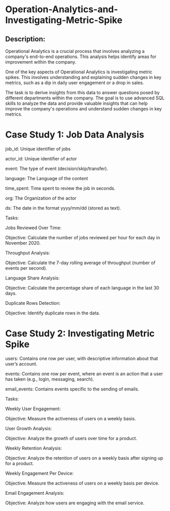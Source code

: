 # Operation-Analytics-and-Investigating-Metric-Spike
## Description:
Operational Analytics is a crucial process that involves analyzing a company's end-to-end operations. This analysis helps identify areas for improvement within the company.


One of the key aspects of Operational Analytics is investigating metric spikes. This involves understanding and explaining sudden changes in key metrics, such as a dip in daily user engagement or a drop in sales.


The task is to derive insights from this data to answer questions posed by different departments within the company. The goal is to use advanced SQL skills to analyze the data and provide valuable insights that can help improve the company's operations and understand sudden changes in key metrics.


# Case Study 1: Job Data Analysis


job_id: Unique identifier of jobs


actor_id: Unique identifier of actor


event: The type of event (decision/skip/transfer).


language: The Language of the content


time_spent: Time spent to review the job in seconds.


org: The Organization of the actor


ds: The date in the format yyyy/mm/dd (stored as text).


Tasks:

Jobs Reviewed Over Time:


Objective: Calculate the number of jobs reviewed per hour for each day in November 2020.


Throughput Analysis:


Objective: Calculate the 7-day rolling average of throughput (number of events per second).


Language Share Analysis:


Objective: Calculate the percentage share of each language in the last 30 days.


Duplicate Rows Detection:


Objective: Identify duplicate rows in the data.



# Case Study 2: Investigating Metric Spike


users: Contains one row per user, with descriptive information about that user’s account.


events: Contains one row per event, where an event is an action that a user has taken (e.g., login, messaging, search).


email_events: Contains events specific to the sending of emails.


Tasks:

Weekly User Engagement:


Objective: Measure the activeness of users on a weekly basis.



User Growth Analysis:


Objective: Analyze the growth of users over time for a product.



Weekly Retention Analysis:


Objective: Analyze the retention of users on a weekly basis after signing up for a product.



Weekly Engagement Per Device:


Objective: Measure the activeness of users on a weekly basis per device.



Email Engagement Analysis:


Objective: Analyze how users are engaging with the email service.
